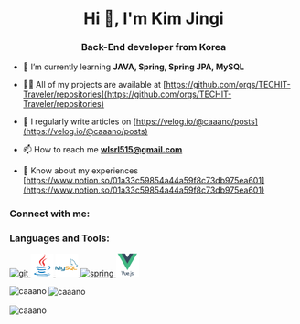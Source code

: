<h1 align="center">Hi 👋, I'm Kim Jingi</h1>
<h3 align="center">Back-End developer from Korea</h3>

- 🌱 I’m currently learning **JAVA, Spring, Spring JPA, MySQL**

- 👨‍💻 All of my projects are available at [https://github.com/orgs/TECHIT-Traveler/repositories](https://github.com/orgs/TECHIT-Traveler/repositories)

- 📝 I regularly write articles on [https://velog.io/@caaano/posts](https://velog.io/@caaano/posts)

- 📫 How to reach me **wlsrl515@gmail.com**

- 📄 Know about my experiences [https://www.notion.so/01a33c59854a44a59f8c73db975ea601](https://www.notion.so/01a33c59854a44a59f8c73db975ea601)

<h3 align="left">Connect with me:</h3>
<p align="left">
</p>

<h3 align="left">Languages and Tools:</h3>
<p align="left"> <a href="https://git-scm.com/" target="_blank" rel="noreferrer"> <img src="https://www.vectorlogo.zone/logos/git-scm/git-scm-icon.svg" alt="git" width="40" height="40"/> </a> <a href="https://www.java.com" target="_blank" rel="noreferrer"> <img src="https://raw.githubusercontent.com/devicons/devicon/master/icons/java/java-original.svg" alt="java" width="40" height="40"/> </a> <a href="https://www.mysql.com/" target="_blank" rel="noreferrer"> <img src="https://raw.githubusercontent.com/devicons/devicon/master/icons/mysql/mysql-original-wordmark.svg" alt="mysql" width="40" height="40"/> </a> <a href="https://spring.io/" target="_blank" rel="noreferrer"> <img src="https://www.vectorlogo.zone/logos/springio/springio-icon.svg" alt="spring" width="40" height="40"/> </a> <a href="https://vuejs.org/" target="_blank" rel="noreferrer"> <img src="https://raw.githubusercontent.com/devicons/devicon/master/icons/vuejs/vuejs-original-wordmark.svg" alt="vuejs" width="40" height="40"/> </a> </p>

<p><img align="left" src="https://github-readme-stats.vercel.app/api/top-langs?username=caaano&show_icons=true&locale=en&layout=compact" alt="caaano" /></p>

<p>&nbsp;<img align="center" src="https://github-readme-stats.vercel.app/api?username=caaano&show_icons=true&locale=en" alt="caaano" /></p>

<p><img align="center" src="https://github-readme-streak-stats.herokuapp.com/?user=caaano&" alt="caaano" /></p>

